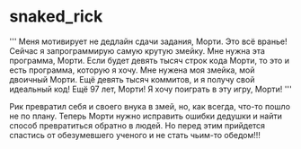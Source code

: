 # snaked_rick
'''
Меня мотивирует не дедлайн сдачи задания, Морти. Это всё вранье! Сейчас я запрограммирую самую крутую змейку. Мне нужна эта программа, Морти. Если будет девять тысяч строк кода Морти, то это и есть программа, которую я хочу. Мне нужена моя змейка, мой двоичный Морти. Ещё девять тысяч коммитов, и я получу свой идеальный код! Ещё 97 лет, Морти! Я хочу поиграть в эту игру, Морти!
'''

Рик превратил себя и своего внука в змей, но, как всегда, что-то пошло не по плану. Теперь Морти нужно исправить ошибки дедушки и найти способ превратиться обратно в людей. Но перед этим прийдется спастись от обезумевшего ученого и не стать чьим-то обедом!!!
